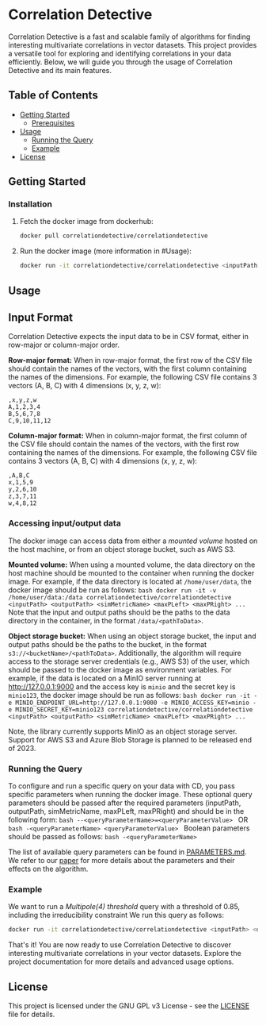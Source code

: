 # Correlation Detective

Correlation Detective is a fast and scalable family of algorithms for finding interesting multivariate correlations in vector datasets. This project provides a versatile tool for exploring and identifying correlations in your data efficiently. Below, we will guide you through the usage of Correlation Detective and its main features.

## Table of Contents

- [Getting Started](#getting-started)
    - [Prerequisites](#prerequisites)
- [Usage](#usage)
    - [Running the Query](#running-the-query)
    - [Example](#example)
- [License](#license)

## Getting Started

### Installation

1. Fetch the docker image from dockerhub:

    ```bash
    docker pull correlationdetective/correlationdetective
    ```
2. Run the docker image (more information in #Usage):

    ```bash
    docker run -it correlationdetective/correlationdetective <inputPath> <outputPath> <simMetricName> <maxPLeft> <maxPRight> ...
    ```   

## Usage

## Input Format
Correlation Detective expects the input data to be in CSV format, either in row-major or column-major order.

**Row-major format:** When in row-major format, the first row of the CSV file should contain the names of the vectors,
with the first column containing the names of the dimensions.
For example, the following CSV file contains 3 vectors (A, B, C) with 4 dimensions (x, y, z, w):
```csv
,x,y,z,w
A,1,2,3,4
B,5,6,7,8
C,9,10,11,12
```

**Column-major format:** When in column-major format, the first column of the CSV file should contain the names of the vectors,
with the first row containing the names of the dimensions.
For example, the following CSV file contains 3 vectors (A, B, C) with 4 dimensions (x, y, z, w):
```csv
,A,B,C
x,1,5,9
y,2,6,10
z,3,7,11
w,4,8,12
```

### Accessing input/output data
The docker image can access data from either a *mounted volume* hosted on the host machine, or from an object storage bucket, such as AWS S3.

**Mounted volume:**
When using a mounted volume, the data directory on the host machine should be mounted to the container when running the docker image.
For example, if the data directory is located at `/home/user/data`, the docker image should be run as follows:
    ```bash
    docker run -it -v /home/user/data:/data correlationdetective/correlationdetective <inputPath> <outputPath> <simMetricName> <maxPLeft> <maxPRight> ...
    ```
Note that the input and output paths should be the paths to the data directory in the container, in the format `/data/<pathToData>`.

**Object storage bucket:**
When using an object storage bucket, the input and output paths should be the paths to the bucket, in the format `s3://<bucketName>/<pathToData>`.
Additionally, the algorithm will require access to the storage server credentials (e.g., AWS S3) of the user, 
which should be passed to the docker image as environment variables. 
For example, if the data is located on a MinIO server running at http://127.0.0.1:9000 and the access key is `minio` and the secret key is `minio123`, the docker image should be run as follows:
    ```bash
    docker run -it -e MINIO_ENDPOINT_URL=http://127.0.0.1:9000 -e MINIO_ACCESS_KEY=minio -e MINIO_SECRET_KEY=minio123 correlationdetective/correlationdetective <inputPath> <outputPath> <simMetricName> <maxPLeft> <maxPRight> ...
    ```

Note, the library currently supports MinIO as an object storage server. 
Support for AWS S3 and Azure Blob Storage is planned to be released end of 2023.

### Running the Query
To configure and run a specific query on your data with CD, you pass specific parameters when running the docker image.
These optional query parameters should be passed after the required parameters (inputPath, outputPath, simMetricName, maxPLeft, maxPRight) and should be in the following form: 
    ```bash
    --<queryParameterName>=<queryParameterValue>
    ```
OR 
    ```bash
    -<queryParameterName> <queryParameterValue>
    ```
Boolean parameters should be passed as follows:
    ```bash
    -<queryParameterName>
    ```

The list of available query parameters can be found in [PARAMETERS.md](PARAMETERS.md).
We refer to our [paper](https://vldb.org/pvldb/vol15/p1266-papapetrou.pdf) for more details about the parameters and their effects on the algorithm.

### Example
We want to run a *Multipole(4)* *threshold* query with a threshold of 0.85, including the irreducibility constraint
We run this query as follows:

```bash
docker run -it correlationdetective/correlationdetective <inputPath> <outputPath> Multipole 4 0 --queryType=THRESHOLD --tau=0.85 -irreducibility
```

That's it! You are now ready to use Correlation Detective to discover interesting multivariate correlations in your vector datasets.
Explore the project documentation for more details and advanced usage options.

## License
This project is licensed under the GNU GPL v3 License - see the [LICENSE](LICENSE) file for details.